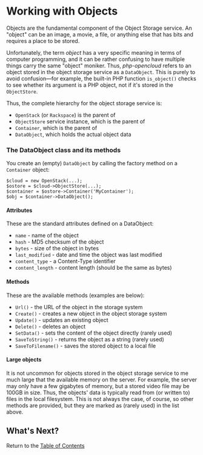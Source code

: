 Working with Objects
====================

Objects are the fundamental component of the Object Storage service. An "object" can be
an image, a movie, a file, or anything else that has bits and requires a place to
be stored.

Unfortunately, the term *object* has a very specific meaning in terms of computer
programming, and it can be rather confusing to have multiple things carry the same
"object" moniker. Thus, *php-opencloud* refers to an object stored in the object
storage service as a `DataObject`. This is purely to avoid confusion—for example, the 
built-in PHP function `is_object()` checks to see whether its argument is a PHP
object, not if it's stored in the `ObjectStore`.

Thus, the complete hierarchy for the object storage service is:

* `OpenStack` (or `Rackspace`) is the parent of
* `ObjectStore` service instance, which is the parent of
* `Container`, which is the parent of
* `DataObject`, which holds the actual object data

### The DataObject class and its methods

You create an (empty) `DataObject` by calling the factory method on a `Container`
object:

	$cloud = new OpenStack(...);
	$ostore = $cloud->ObjectStore(...);
	$container = $ostore->Container('MyContainer');
	$obj = $container->DataObject();


#### Attributes

These are the standard attributes defined on a DataObject:

* `name` - name of the object
* `hash` - MD5 checksum of the object
* `bytes` - size of the object in bytes
* `last_modified` - date and time the object was last modified
* `content_type` - a Content-Type identifier
* `content_length` - content length (should be the same as bytes)

#### Methods

These are the available methods (examples are below):

* `Url()` - the URL of the object in the storage system
* `Create()` - creates a new object in the object storage system
* `Update()` - updates an existing object
* `Delete()` - deletes an object
* `SetData()` - sets the content of the object directly (rarely used)
* `SaveToString()` - returns the object as a string (rarely used)
* `SaveToFilename()` - saves the stored object to a local file

#### Large objects

It is not uncommon for objects stored in the object storage service to me much
large that the available memory on the server. For example, the server may only
have a few gigabytes of memory, but a stored video file may be 100GB in size. 
Thus, the objects' data is typically read from (or written to) files in the
local filesystem. This is not always the case, of course, so other methods
are provided, but they are marked as (rarely used) in the list above.

## What's Next?

Return to the [Table of Contents](toc.md)


